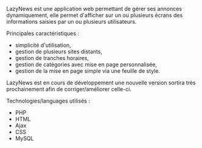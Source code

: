 LazyNews est une application web permettant de gérer ses annonces dynamiquement, elle permet d'afficher sur un ou plusieurs écrans des informations saisies par un ou plusieurs utilisateurs.

Principales caractéristiques :
- simplicité d'utilisation,
- gestion de plusieurs sites distants,
- gestion de tranches horaires,
- gestion de catégories avec mise en page personnalisée,
- gestion de la mise en page simple via une feuille de style.

LazyNews est en cours de développement une nouvelle version sortira très prochainement afin de corriger/améliorer celle-ci.

Technologies/languages utilisés :
- PHP
- HTML
- Ajax
- CSS
- MySQL
